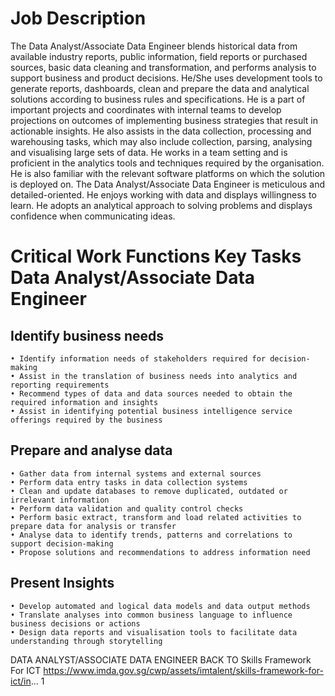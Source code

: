 

# Job Description

The Data Analyst/Associate Data Engineer blends historical data
from available industry reports, public information, field reports
or purchased sources, basic data cleaning and transformation,
and performs analysis to support business and product
decisions. He/She uses development tools to generate reports,
dashboards, clean and prepare the data and analytical solutions
according to business rules and specifications. He is a part of
important projects and coordinates with internal teams to
develop projections on outcomes of implementing business
strategies that result in actionable insights. He also assists in the
data collection, processing and warehousing tasks, which may
also include collection, parsing, analysing and visualising large
sets of data.
He works in a team setting and is proficient in the analytics tools
and techniques required by the organisation. He is also familiar
with the relevant software platforms on which the solution is
deployed on.
The Data Analyst/Associate Data Engineer is meticulous and
detailed-oriented. He enjoys working with data and displays
willingness to learn. He adopts an analytical approach to solving
problems and displays confidence when communicating ideas.



# Critical Work Functions Key Tasks Data Analyst/Associate Data Engineer


## Identify business needs
	• Identify information needs of stakeholders required for decision-making
	• Assist in the translation of business needs into analytics and reporting requirements
	• Recommend types of data and data sources needed to obtain the required information and insights
	• Assist in identifying potential business intelligence service offerings required by the business

## Prepare and analyse data
	• Gather data from internal systems and external sources
	• Perform data entry tasks in data collection systems
	• Clean and update databases to remove duplicated, outdated or irrelevant information
	• Perform data validation and quality control checks
	• Perform basic extract, transform and load related activities to prepare data for analysis or transfer
	• Analyse data to identify trends, patterns and correlations to support decision-making
	• Propose solutions and recommendations to address information need



## Present Insights
	• Develop automated and logical data models and data output methods
	• Translate analyses into common business language to influence business decisions or actions
	• Design data reports and visualisation tools to facilitate data understanding through storytelling
	


DATA ANALYST/ASSOCIATE DATA ENGINEER BACK TO
Skills Framework For ICT https://www.imda.gov.sg/cwp/assets/imtalent/skills-framework-for-ict/in...
1